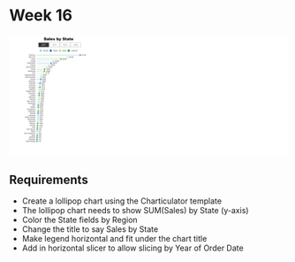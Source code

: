 # Week 16

![logo](./Week16.png)

## Requirements

- Create a lollipop chart using the Charticulator template
- The lollipop chart needs to show SUM(Sales) by State (y-axis) 
- Color the State fields by Region
- Change the title to say Sales by State
- Make legend horizontal and fit under the chart title
- Add in horizontal slicer to allow slicing by Year of Order Date